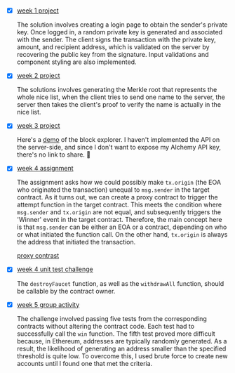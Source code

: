 #

- [x] [week 1 project](/ecdsa-node/)

  The solution involves creating a login page to obtain the sender's private key. Once logged in, a random private key is generated and associated with the sender. The client signs the transaction with the private key, amount, and recipient address, which is validated on the server by recovering the public key from the signature. Input validations and component styling are also implemented.

- [x] [week 2 project](/giftList/)

  The solutions involves generating the Merkle root that represents the whole nice list, when the client tries to send one name to the server, the server then takes the client's proof to verify the name is actually in the nice list.

- [x] [week 3 project](/blockexplorer/)

  Here's a [demo](https://youtu.be/C8aDR6EHWSc) of the block explorer. I haven't implemented the API on the server-side, and since I don't want to expose my Alchemy API key, there's no link to share. 🙂

- [x] [week 4 assignment](/emitWinnerEvent/)

  The assignment asks how we could possibly make `tx.origin` (the EOA who originated the transaction) unequal to `msg.sender` in the target contract. As it turns out, we can create a proxy contract to trigger the attempt function in the target contract. This meets the condition where `msg.sender` and `tx.origin` are not equal, and subsequently triggers the 'Winner' event in the target contract.
  Therefore, the main concept here is that `msg.sender` can be either an EOA or a contract, depending on who or what initiated the function call. On the other hand, `tx.origin` is always the address that initiated the transaction.

  [proxy contrast](https://goerli.etherscan.io/address/0x48ee2F1402A87C55089360A8f8E9871d52C07dD5)

- [x] [week 4 unit test challenge](/unit-tests/)

  The `destroyFaucet` function, as well as the `withdrawAll` function, should be callable by the contract owner.

- [x] [week 5 group activity](/Contract-Puzzles/)

  The challenge involved passing five tests from the corresponding contracts without altering the contract code. Each test had to successfully call the `win` function. The fifth test proved more difficult because, in Ethereum, addresses are typically randomly generated. As a result, the likelihood of generating an address smaller than the specified threshold is quite low. To overcome this, I used brute force to create new accounts until I found one that met the criteria.
